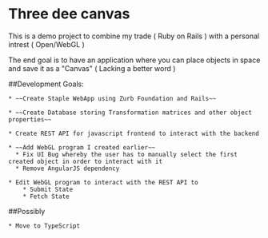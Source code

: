 # Three dee canvas

This is a demo project to combine my trade ( Ruby on Rails ) with a personal intrest ( Open/WebGL )

The end goal is to have an application where you can place objects in space and save it as a "Canvas" ( Lacking a better word )

##Development Goals:

	* ~~Create Staple WebApp using Zurb Foundation and Rails~~

	* ~~Create Database storing Transformation matrices and other object properties~~

	* Create REST API for javascript frontend to interact with the backend

	* ~~Add WebGL program I created earlier~~
	  * Fix UI Bug whereby the user has to manually select the first created object in order to interact with it
	  * Remove AngularJS dependency

	* Edit WebGL program to interact with the REST API to
		* Submit State
		* Fetch State

##Possibly
	
	* Move to TypeScript

